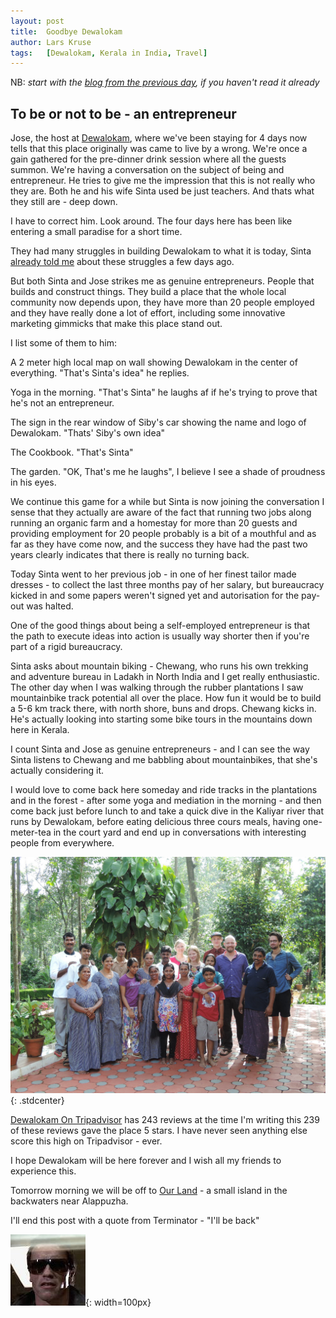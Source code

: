 ```yaml
---
layout: post
title:  Goodbye Dewalokam
author: Lars Kruse
tags:   [Dewalokam, Kerala in India, Travel]
---
```


NB: _start with the [blog from the previous day](/en/dewalokam+day+4.html), if you haven't read it already_

## To be or not to be - an entrepreneur

Jose, the host at [Dewalokam](http://www.dewalokam.com), where we've been staying for 4 days now tells that this place originally was came to live by a wrong. We're once a gain gathered for the pre-dinner drink session where all the guests summon. We're having a conversation on the subject of being and entrepreneur. He tries to give me the impression that this is not really who they are. Both he and his wife Sinta used be just teachers. And thats what they still are - deep down.

I have to correct him. Look around. The four days here has been like entering a small paradise for a short time.

They had many struggles in building Dewalokam to what it is today, Sinta [already told me](/en/dewalokam+day+3.html#no-regrets---for-the-past-two-years) about these struggles a few days ago.

But both Sinta and Jose strikes me as genuine entrepreneurs. People that builds and construct things. They build a place that the whole local community now depends upon, they have more than 20 people employed and they have really done a lot of effort, including some innovative marketing gimmicks that make this place stand out.

I list some of them to him:

 A 2 meter high local map on wall showing Dewalokam in the center of everything. "That's Sinta's idea" he replies.
 
Yoga in the morning. "That's Sinta" he laughs af if he's trying to prove that he's not an entrepreneur.

The sign in the rear window of Siby's car showing the name and logo of Dewalokam. "Thats' Siby's own idea"

The Cookbook. "That's Sinta"

The garden. "OK, That's me he laughs", I believe I see a shade of proudness in his eyes.

We continue this game for a while but Sinta is now joining the conversation I sense that they actually are aware of the fact that running two jobs along running an organic farm and a homestay for more than 20 guests and providing employment for 20 people probably is a bit of a mouthful and as far as they have come now, and the success they have had the past two years clearly indicates that there is really no turning back.

Today Sinta went to her previous job - in one of her finest tailor made dresses - to collect the last three months pay of her salary, but bureaucracy kicked in and some papers weren't signed yet and autorisation for the pay-out was halted.

One of the good things about being a self-employed entrepreneur is that the path to execute ideas into action is usually way shorter then if you're part of a rigid bureaucracy.

Sinta asks about mountain biking - Chewang, who runs his own trekking and adventure bureau in Ladakh in North India and I get really enthusiastic. The other day when I was walking through the rubber plantations I saw mountainbike track potential all over the place. How fun it would be to build a 5-6 km track there, with north shore, buns and drops. Chewang kicks in. He's actually looking into starting some bike tours in the mountains down here in Kerala. 

I count Sinta and Jose as genuine entrepreneurs - and I can see the way Sinta listens to Chewang and me babbling about mountainbikes, that she's actually considering it.

I would love to come back here someday and ride tracks in the plantations and in the forest - after some yoga and mediation in the morning - and then come back just before lunch to and take a quick dive in the Kaliyar river that runs by Dewalokam, before eating delicious three cours meals, having one-meter-tea in the court yard and end up in conversations with interesting people from everywhere.

![Dewalokam goodbye](/images/blog/DSCN1144.JPG){: .stdcenter}

[Dewalokam On Tripadvisor](http://www.tripadvisor.in/Hotel_Review-g2068421-d1632859-Reviews-Dewalokam_Farmstay_Retreat-Karimannoor_Kerala.html) has 243 reviews at the time I'm writing this 239 of these reviews gave the place 5 stars. I have never seen anything else score this high on Tripadvisor - ever.

I hope Dewalokam will be here forever and I wish all my friends to experience this. 

Tomorrow morning we will be off to [Our Land](http://www.tripadvisor.in/Hotel_Review-g608471-d1026759-Reviews-Our_Land_Island_Backwater_Resort-Alappuzha_Kerala.html) - a small island in the backwaters near Alappuzha.

I'll end this post with a quote from Terminator - "I'll be back"

![I'll be back](/images/blog/Illbeback.jpg){: width=100px}